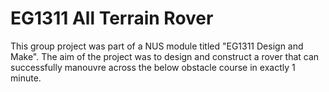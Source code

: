 # EG1311 All Terrain Rover

This group project was part of a NUS module titled "EG1311 Design and Make". The aim of the project was to design and construct a rover that can successfully manouvre across the below obstacle course in exactly 1 minute.


